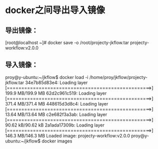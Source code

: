 # docker之间导出导入镜像

## 导出镜像：
[root@localhost ~]# docker save -o /root/projecty-jkflow.tar projecty-workflow:v2.0.0

## 导入镜像：
proy@y-ubuntu:~/jkflow$ docker load -i  /home/proy/jkflow/projecty-jkflow.tar
34e7b85d83e4: Loading layer [==================================================>] 199.9 MB/199.9 MB
62d2c961c519: Loading layer [==================================================>] 371.4 MB/371.4 MB
448615d3d8c4: Loading layer [==================================================>] 13.64 MB/13.64 MB
c2e682f3a3ab: Loading layer [==================================================>] 90.62 kB/90.62 kB
2a1ada17309b: Loading layer [==================================================>] 146.3 MB/146.3 MB
Loaded image: projecty-workflow:v2.0.0
proy@y-ubuntu:~/jkflow$ docker images
